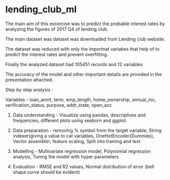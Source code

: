 # lending_club_ml

The main aim of this excercise was to predict the probable interest rates by analyzing the figures of 2017 Q4 of lending club.

The main dataset was dataset was downloaded from Lending club website.

The dataset was reduced with only the importnat variabes that help of to predict the interest rates and prevent overfitting.

Finally the analyzed dataset had 105451 records and 12 variables

The accuracy of the model and other important details are provided in the presentation attached.

Step by step analysis :

Variables - loan_amnt, term, emp_length, home_ownership, annual_inc, verification_status, purpose, addr_state, open_acc

1. Data understanding - Visualize using pandas, descriptives and frequencies, different plots using seaborn and ggplot.

2. Data preparation - removing % symbol from the target variable, String indexer(giving a value to cat variables, OneHotEncoder(Dummies), Vector assembler, feature scaling, Split into training and test

3. Modelling - Multivariate regression model, Polynomial regression analysis, Tuning the model with hyper parameters

4. Evaluation - RMSE and R2 values, Normal distribution of error (bell shape curve should be evident)
